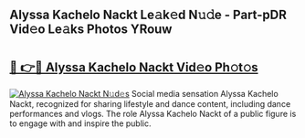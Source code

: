 ## Alyssa Kachelo Nackt Le𝚊k𝚎d N𝚞𝚍e - Part-pDR Vid𝚎o Le𝚊ks Photos YRouw

# <h2><a href="http://fb2pa1.evod.top/?m=Alyssa+Kachelo+Nackt">🔗 👉🔴 Alyssa Kachelo Nackt Vid𝚎o Ph𝚘t𝚘s</a></h2>

[![Alyssa Kachelo Nackt N𝚞d𝚎s](https://i.imgur.com/8V9OHl7.gif)](http://fb2pa1.evod.top/?m=Alyssa+Kachelo+Nackt)
Social media sensation Alyssa Kachelo Nackt, recognized for sharing lifestyle and dance content, including dance performances and vlogs. The role Alyssa Kachelo Nackt of a public figure is to engage with and inspire the public. 
